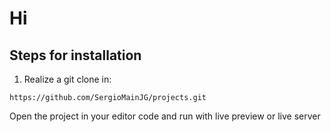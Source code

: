 # Hi

## Steps for installation

1. Realize a git clone in:

```code
https://github.com/SergioMainJG/projects.git
```

Open the project in your editor code and run with live preview or live server
